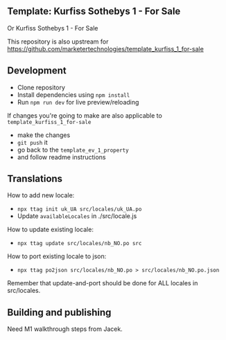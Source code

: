 ## Template: Kurfiss Sothebys 1 - For Sale

Or Kurfiss Sothebys 1 - For Sale

This repository is also upstream for https://github.com/marketertechnologies/template_kurfiss_1_for-sale

## Development

- Clone repository
- Install dependencies using `npm install`
- Run `npm run dev` for live preview/reloading

If changes you're going to make are also applicable to `template_kurfiss_1_for-sale`
- make the changes
- `git push` it
- go back to the `template_ev_1_property`
- and follow readme instructions

## Translations

How to add new locale:
- `npx ttag init uk_UA src/locales/uk_UA.po`
- Update `availableLocales` in ./src/locale.js

How to update existing locale:
- `npx ttag update src/locales/nb_NO.po src`

How to port existing locale to json:
- `npx ttag po2json src/locales/nb_NO.po > src/locales/nb_NO.po.json`

Remember that update-and-port should be done for ALL locales in src/locales.

## Building and publishing

Need M1 walkthrough steps from Jacek.